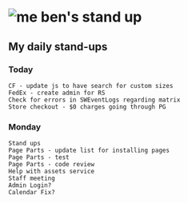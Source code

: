 # ![me](https://avatars2.githubusercontent.com/u/5232044?s=50&v=4) ben's stand up

## My daily stand-ups

### Today

    CF - update js to have search for custom sizes
    FedEx - create admin for RS
    Check for errors in SWEventLogs regarding matrix
    Store checkout - $0 charges going through PG
    
### Monday

    Stand ups
    Page Parts - update list for installing pages
    Page Parts - test
    Page Parts - code review
    Help with assets service
    Staff meeting
    Admin Login?
    Calendar Fix?
